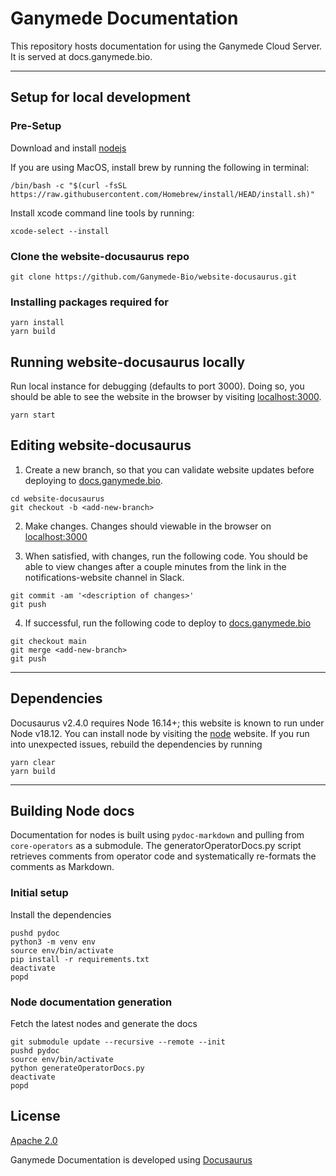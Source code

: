 # Ganymede Documentation

This repository hosts documentation for using the Ganymede Cloud Server. It is served at docs.ganymede.bio.

---

## Setup for local development

### Pre-Setup

Download and install [nodejs](https://nodejs.org/en/download)

If you are using MacOS, install brew by running the following in terminal:
```
/bin/bash -c "$(curl -fsSL https://raw.githubusercontent.com/Homebrew/install/HEAD/install.sh)"
```

Install xcode command line tools by running: 
```
xcode-select --install
```

### Clone the website-docusaurus repo

```shell
git clone https://github.com/Ganymede-Bio/website-docusaurus.git
```

### Installing packages required for 
```shell
yarn install
yarn build
```

## Running website-docusaurus locally

Run local instance for debugging (defaults to port 3000).  Doing so, you should be able to see the website in the browser by visiting [localhost:3000](localhost:3000).

```shell
yarn start
```

## Editing website-docusaurus

1. Create a new branch, so that you can validate website updates before deploying to [docs.ganymede.bio](docs.ganymede.bio).
```
cd website-docusaurus
git checkout -b <add-new-branch>
```

2. Make changes.  Changes should viewable in the browser on [localhost:3000](localhost:3000)

3. When satisfied, with changes, run the following code.  You should be able to view changes after a couple minutes from the link in the notifications-website channel in Slack.
```shell
git commit -am '<description of changes>'
git push
```

4. If successful, run the following code to deploy to [docs.ganymede.bio](docs.ganymede.bio)
```shell
git checkout main
git merge <add-new-branch>
git push
```

---

## Dependencies

Docusaurus v2.4.0 requires Node 16.14+; this website is known to run under Node v18.12.  You can install node by visiting the [node](https://nodejs.org/en/download) website.  If you run into unexpected issues, rebuild the dependencies by running
```
yarn clear
yarn build
```

---

## Building Node docs

Documentation for nodes is built using `pydoc-markdown` and pulling from `core-operators` as a submodule.  The generatorOperatorDocs.py script retrieves comments from operator code and systematically re-formats the comments as Markdown.

### Initial setup

Install the dependencies
```
pushd pydoc
python3 -m venv env 
source env/bin/activate
pip install -r requirements.txt
deactivate
popd
```

### Node documentation generation

Fetch the latest nodes and generate the docs

```
git submodule update --recursive --remote --init
pushd pydoc
source env/bin/activate
python generateOperatorDocs.py
deactivate
popd
```

## License

[Apache 2.0](https://github.com/Ganymede-Bio/website-docusaurus/blob/main/LICENSE)

Ganymede Documentation is developed using [Docusaurus](https://docusaurus.io/)
